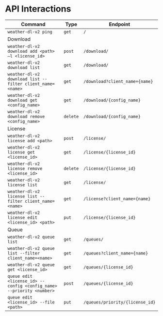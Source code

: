 # API Interactions
| Command | Type | Endpoint |
|---|---|---|
| `weather-dl-v2 ping` | `get` | `/`
| Download  |   |   |
| `weather-dl-v2 download add <path> –l <license_id>` | `post` | `/download/` |
| `weather-dl-v2 download list` | `get` | `/download/` |
| `weather-dl-v2 download list --filter client_name=<name>` | `get` | `/download?client_name={name}` |
| `weather-dl-v2 download get <config_name>` | `get` | `/download/{config_name}` |
| `weather-dl-v2 download remove <config_name>` | `delete` | `/download/{config_name}` |
|  License |   |   |
| `weather-dl-v2 license add <path>` | `post` | `/license/` |
| `weather-dl-v2 license get <license_id>` | `get` | `/license/{license_id}` |
| `weather-dl-v2 license remove <license_id>` | `delete` | `/license/{license_id}` |
| `weather-dl-v2 license list` | `get` | `/license/` |
| `weather-dl-v2 license list --filter client_name=<name>` | `get` | `/license?client_name={name}` |
| `weather-dl-v2 license edit <license_id> <path>` | `put` | `/license/{license_id}` |
| Queue  |   |   |
| `weather-dl-v2 queue list` | `get` | `/queues/` |
| `weather-dl-v2 queue list --filter client_name=<name>` | `get` | `/queues?client_name={name}` |
| `weather-dl-v2 queue get <license_id>` | `get` | `/queues/{license_id}` |
| `queue edit <license_id> --config <config_name> --priority <number>` | `post` | `/queues/{license_id}` |
| `queue edit <license_id> --file <path>` | `put` | `/queues/priority/{license_id}` |